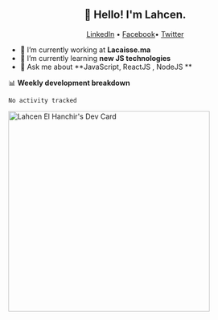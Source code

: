 

<h2 align="center">👋 Hello! I'm Lahcen.</h2>
<p align="center">
  <a href="https://www.linkedin.com/in/lahcen-el-hanchir">LinkedIn</a> •
  <a href="https://web.facebook.com/lahcen000lh/">Facebook</a>•
   <a href="https://twitter.com/lahcenLH2">Twitter</a>
</p>


- 🔭 I’m currently working at **Lacaisse.ma**
- 🌱 I’m currently learning **new JS technologies**
- 💬 Ask me about **JavaScript, ReactJS , NodeJS **



📊 **Weekly development breakdown**
<!--START_SECTION:waka-->

```text
No activity tracked
```

<a href="https://app.daily.dev/lahcen_lh"><img src="https://api.daily.dev/devcards/fcc2d2a7902a42fa9e489fcc15ac8ecc.png?r=wx7" width="400" alt="Lahcen El Hanchir's Dev Card"/></a>

<!--END_SECTION:waka-->
